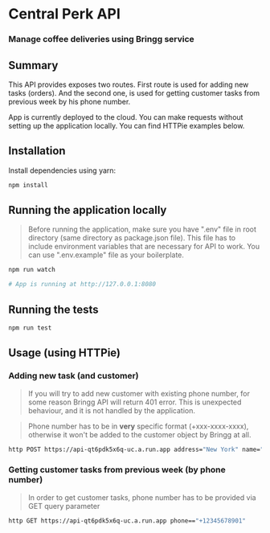 # Central Perk API

### Manage coffee deliveries using Bringg service

## Summary

This API provides exposes two routes. First route is used for adding new tasks (orders).
And the second one, is used for getting customer tasks from previous week by his phone
number.

App is currently deployed to the cloud. You can make requests without setting up the
application locally. You can find HTTPie examples below.

## Installation

Install dependencies using yarn:

```bash
npm install
```

## Running the application locally

> Before running the application, make sure you have ".env" file in root directory (same
> directory as package.json file). This file has to include environment variables that are
> necessary for API to work. You can use ".env.example" file as your boilerplate.

```bash
npm run watch

# App is running at http://127.0.0.1:8080
```

## Running the tests

```bash
npm run test
```

## Usage (using HTTPie)

### Adding new task (and customer)

> If you will try to add new customer with existing phone number, for some reason Bringg
> API will return 401 error. This is unexpected behaviour, and it is not handled by the
> application.

> Phone number has to be in **very** specific format (+xxx-xxxx-xxxx), otherwise it won't
> be added to the customer object by Bringg at all.

```bash
http POST https://api-qt6pdk5x6q-uc.a.run.app address="New York" name="John" phone="123-4567-8901"
```

### Getting customer tasks from previous week (by phone number)

> In order to get customer tasks, phone number has to be provided via GET query parameter

```bash
http GET https://api-qt6pdk5x6q-uc.a.run.app phone=="+12345678901"
```
